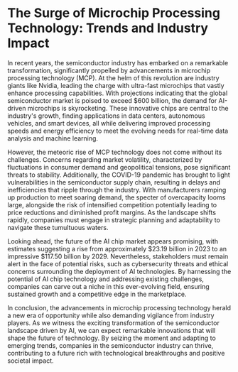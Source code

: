 # The Surge of Microchip Processing Technology: Trends and Industry Impact

In recent years, the semiconductor industry has embarked on a remarkable transformation, significantly propelled by advancements in microchip processing technology (MCP). At the helm of this revolution are industry giants like Nvidia, leading the charge with ultra-fast microchips that vastly enhance processing capabilities. With projections indicating that the global semiconductor market is poised to exceed $600 billion, the demand for AI-driven microchips is skyrocketing. These innovative chips are central to the industry's growth, finding applications in data centers, autonomous vehicles, and smart devices, all while delivering improved processing speeds and energy efficiency to meet the evolving needs for real-time data analysis and machine learning.

However, the meteoric rise of MCP technology does not come without its challenges. Concerns regarding market volatility, characterized by fluctuations in consumer demand and geopolitical tensions, pose significant threats to stability. Additionally, the COVID-19 pandemic has brought to light vulnerabilities in the semiconductor supply chain, resulting in delays and inefficiencies that ripple through the industry. With manufacturers ramping up production to meet soaring demand, the specter of overcapacity looms large, alongside the risk of intensified competition potentially leading to price reductions and diminished profit margins. As the landscape shifts rapidly, companies must engage in strategic planning and adaptability to navigate these tumultuous waters.

Looking ahead, the future of the AI chip market appears promising, with estimates suggesting a rise from approximately $23.19 billion in 2023 to an impressive $117.50 billion by 2029. Nevertheless, stakeholders must remain alert in the face of potential risks, such as cybersecurity threats and ethical concerns surrounding the deployment of AI technologies. By harnessing the potential of AI chip technology and addressing existing challenges, companies can carve out a niche in this ever-evolving field, ensuring sustained growth and a competitive edge in the marketplace.

In conclusion, the advancements in microchip processing technology herald a new era of opportunity while also demanding vigilance from industry players. As we witness the exciting transformation of the semiconductor landscape driven by AI, we can expect remarkable innovations that will shape the future of technology. By seizing the moment and adapting to emerging trends, companies in the semiconductor industry can thrive, contributing to a future rich with technological breakthroughs and positive societal impact.